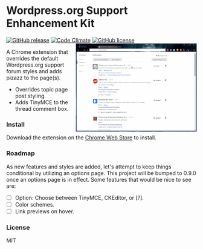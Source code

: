 # Wordpress.org Support Enhancement Kit

[![GitHub release](https://img.shields.io/github/release/chrisvogt/wordpress-support-enhancement-kit.svg?style=flat-square)]()
[![Code Climate](https://img.shields.io/codeclimate/github/chrisvogt/wordpress-support-enhancement-kit.svg?style=flat-square)]()
[![GitHub license](https://img.shields.io/github/license/chrisvogt/wordpress-support-enhancement-kit.svg?style=flat-square)]()
<img src="screenshot.gif" alt="WSEK chrome extension" width="320" align="right">

A Chrome extension that overrides the default Wordpress.org support forum styles and adds pizazz to the page(s).

  - Overrides topic page post styling.
  - Adds TinyMCE to the thread comment box.

### Install
Download the extension on the [Chrome Web Store](https://chrome.google.com/webstore/detail/wordpressorg-support-enha/mlodkondjlhhbhcokbpgiafemehdcbel?utm_source=plus) to install.

### Roadmap

As new features and styles are added, let's attempt to keep things conditional by utilizing an options page. This project will be bumped to 0.9.0 once an options page is in effect. Some features that would be nice to see are:

- [ ] Option: Choose between TinyMCE, CKEditor, or [?].
- [ ] Color schemes.
- [ ] Link previews on hover.

### License

MIT
